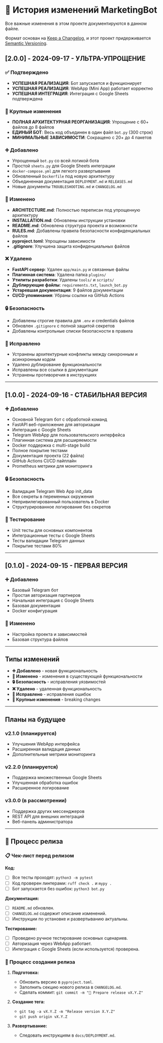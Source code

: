 # 📝 История изменений MarketingBot

Все важные изменения в этом проекте документируются в данном файле.

Формат основан на [Keep a Changelog](https://keepachangelog.com/ru/1.0.0/),
и этот проект придерживается [Semantic Versioning](https://semver.org/lang/ru/).

## [2.0.0] - 2024-09-17 - УЛЬТРА-УПРОЩЕНИЕ
### ✅ Подтверждено
- **УСПЕШНАЯ РЕАЛИЗАЦИЯ**: Бот запускается и функционирует
- **УСПЕШНАЯ РЕАЛИЗАЦИЯ**: WebApp (Mini App) работает корректно
- **УСПЕШНАЯ ИНТЕГРАЦИЯ**: Интеграция с Google Sheets подтверждена

### 🚀 Крупные изменения
- **ПОЛНАЯ АРХИТЕКТУРНАЯ РЕОРГАНИЗАЦИЯ**: Упрощение с 60+ файлов до 8 файлов
- **ЕДИНЫЙ БОТ**: Весь код объединен в один файл `bot.py` (300 строк)
- **МИНИМАЛЬНЫЕ ЗАВИСИМОСТИ**: Сокращено с 20+ до 4 пакетов

### ➕ Добавлено
- Упрощенный `bot.py` со всей логикой бота
- Простой `sheets.py` для Google Sheets интеграции
- `docker-compose.yml` для легкого развертывания
- Обновленный `Dockerfile` под новую архитектуру
- Объединенная документация `DEPLOYMENT.md` и `RELEASES.md`
- Новые документы `TROUBLESHOOTING.md` и `CHANGELOG.md`

### 🔄 Изменено
- **ARCHITECTURE.md**: Полностью переписан под упрощенную архитектуру
- **INSTALLATION.md**: Обновлены инструкции установки
- **README.md**: Обновлена структура проекта и возможности
- **RULES.md**: Добавлены правила безопасности конфиденциальных файлов
- **pyproject.toml**: Упрощены зависимости
- **.gitignore**: Улучшена защита конфиденциальных файлов

### ❌ Удалено
- **FastAPI сервер**: Удален `app/main.py` и связанные файлы
- **Плагинная система**: Удалена папка `plugins/`
- **Утилиты разработки**: Удалены `tools/` и `scripts/`
- **Дублирующие файлы**: `requirements.txt`, `launch_bot.py`
- **Устаревшая документация**: 9 файлов документации
- **CI/CD упоминания**: Убраны ссылки на GitHub Actions

### 🔒 Безопасность
- Добавлены строгие правила для `.env` и credentials файлов
- Обновлен `.gitignore` с полной защитой секретов
- Добавлены контрольные списки безопасности в правила

### 🐛 Исправлено
- Устранены архитектурные конфликты между синхронным и асинхронным кодом
- Удалено дублирование функциональности
- Исправлены все ссылки в документации
- Устранены противоречия в инструкциях

---

## [1.0.0] - 2024-09-16 - СТАБИЛЬНАЯ ВЕРСИЯ

### ➕ Добавлено
- Основной Telegram бот с обработкой команд
- FastAPI веб-приложение для авторизации
- Интеграция с Google Sheets
- Telegram WebApp для пользовательского интерфейса
- Плагинная система для расширяемости
- Docker поддержка с multi-stage build
- Полное покрытие тестами
- Документация проекта (22 файла)
- GitHub Actions CI/CD пайплайн
- Prometheus метрики для мониторинга

### 🔒 Безопасность
- Валидация Telegram Web App init_data
- Все секреты в переменных окружения
- Непривилегированный пользователь в Docker
- Структурированное логирование без секретов

### 🧪 Тестирование
- Unit тесты для основных компонентов
- Интеграционные тесты с Google Sheets
- Тесты валидации Telegram данных
- Покрытие тестами 80%

---

## [0.1.0] - 2024-09-15 - ПЕРВАЯ ВЕРСИЯ

### ➕ Добавлено
- Базовый Telegram бот
- Простая авторизация партнеров
- Начальная интеграция с Google Sheets
- Базовая документация
- Docker конфигурация

### 🔄 Изменено
- Настройка проекта и зависимостей
- Базовая структура файлов

---

## Типы изменений

- **➕ Добавлено** - новая функциональность
- **🔄 Изменено** - изменения в существующей функциональности  
- **🔒 Безопасность** - исправления уязвимостей
- **❌ Удалено** - удаленная функциональность
- **🐛 Исправлено** - исправления ошибок
- **🚀 Крупные изменения** - breaking changes

---

## Планы на будущее

### v2.1.0 (планируется)
- Улучшения WebApp интерфейса
- Расширенная валидация данных
- Дополнительные метрики мониторинга

### v2.2.0 (планируется)
- Поддержка множественных Google Sheets
- Улучшенная обработка ошибок
- Расширенное логирование

### v3.0.0 (в рассмотрении)
- Поддержка других мессенджеров
- REST API для внешних интеграций
- Веб-панель администратора

---

## 🚀 Процесс релиза

### 📋 Чек-лист перед релизом

**Код:**
- [ ] Все тесты проходят: `python3 -m pytest`
- [ ] Код проверен линтерами: `ruff check .` и `mypy .`
- [ ] Бот запускается без ошибок: `python3 bot.py`

**Документация:**
- [ ] `README.md` обновлен.
- [ ] `CHANGELOG.md` содержит описание изменений.
- [ ] Инструкции по установке и развертыванию актуальны.

**Тестирование:**
- [ ] Проведено ручное тестирование основных сценариев.
- [ ] Авторизация через WebApp работает.
- [ ] Интеграция с Google Sheets (если используется) проверена.

### 🔄 Процесс создания релиза

1.  **Подготовка:**
    - Обновить версию в `pyproject.toml`.
    - Заполнить секцию нового релиза в `CHANGELOG.md`.
    - Сделать коммит: `git commit -m "🚀 Prepare release vX.Y.Z"`

2.  **Создание тега:**
    - `git tag -a vX.Y.Z -m "Release version X.Y.Z"`
    - `git push origin vX.Y.Z`

3.  **Развертывание:**
    - Следовать инструкциям в `docs/DEPLOYMENT.md`.
